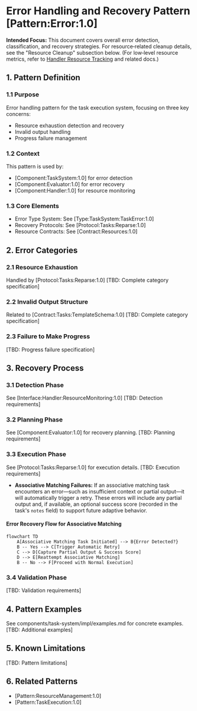 # Error Handling and Recovery Pattern [Pattern:Error:1.0]

**Intended Focus:** This document covers overall error detection, classification, and recovery strategies. For resource‑related cleanup details, see the "Resource Cleanup" subsection below. (For low‑level resource metrics, refer to [Handler Resource Tracking](../decisions/001-memory-system.md) and related docs.)

## 1. Pattern Definition

### 1.1 Purpose
Error handling pattern for the task execution system, focusing on three key concerns:
- Resource exhaustion detection and recovery
- Invalid output handling
- Progress failure management

### 1.2 Context
This pattern is used by:
- [Component:TaskSystem:1.0] for error detection
- [Component:Evaluator:1.0] for error recovery
- [Component:Handler:1.0] for resource monitoring

### 1.3 Core Elements
- Error Type System: See [Type:TaskSystem:TaskError:1.0]
- Recovery Protocols: See [Protocol:Tasks:Reparse:1.0]
- Resource Contracts: See [Contract:Resources:1.0]

## 2. Error Categories

### 2.1 Resource Exhaustion
Handled by [Protocol:Tasks:Reparse:1.0]
[TBD: Complete category specification]

### 2.2 Invalid Output Structure
Related to [Contract:Tasks:TemplateSchema:1.0]
[TBD: Complete category specification]

### 2.3 Failure to Make Progress
[TBD: Progress failure specification]

## 3. Recovery Process

### 3.1 Detection Phase
See [Interface:Handler:ResourceMonitoring:1.0]
[TBD: Detection requirements]

### 3.2 Planning Phase
See [Component:Evaluator:1.0] for recovery planning.
[TBD: Planning requirements]

### 3.3 Execution Phase
See [Protocol:Tasks:Reparse:1.0] for execution details.
[TBD: Execution requirements]

- **Associative Matching Failures:** If an associative matching task encounters an error—such as insufficient context or partial output—it will automatically trigger a retry. These errors will include any partial output and, if available, an optional success score (recorded in the task's `notes` field) to support future adaptive behavior.

#### Error Recovery Flow for Associative Matching

```mermaid
flowchart TD
    A[Associative Matching Task Initiated] --> B{Error Detected?}
    B -- Yes --> C[Trigger Automatic Retry]
    C --> D[Capture Partial Output & Success Score]
    D --> E[Reattempt Associative Matching]
    B -- No --> F[Proceed with Normal Execution]
```

### 3.4 Validation Phase
[TBD: Validation requirements]

## 4. Pattern Examples
See components/task-system/impl/examples.md for concrete examples.
[TBD: Additional examples]

## 5. Known Limitations
[TBD: Pattern limitations]

## 6. Related Patterns
- [Pattern:ResourceManagement:1.0]
- [Pattern:TaskExecution:1.0]
